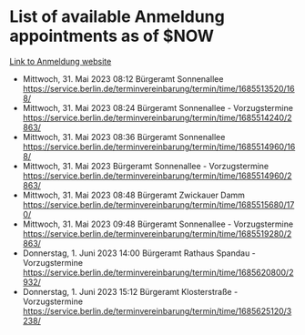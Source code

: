 # List of available Anmeldung appointments as of $NOW
[Link to Anmeldung website](https://service.berlin.de/terminvereinbarung/termin/tag.php?termin=1&anliegen[]=120686&dienstleisterlist=122210,122217,327316,122219,327312,122227,327314,122231,327346,122243,327348,122254,122252,329742,122260,329745,122262,329748,122271,327278,122273,327274,122277,327276,330436,122280,327294,122282,327290,122284,327292,122291,327270,122285,327266,122286,327264,122296,327268,150230,329760,122297,327286,122294,327284,122312,329763,122314,329775,122304,327330,122311,327334,122309,327332,317869,122281,327352,122279,329772,122283,122276,327324,122274,327326,122267,329766,122246,327318,122251,327320,122257,327322,122208,327298,122226,327300&herkunft=http%3A%2F%2Fservice.berlin.de%2Fdienstleistung%2F120686%2F)
- Mittwoch, 31. Mai 2023 08:12 Bürgeramt Sonnenallee https://service.berlin.de/terminvereinbarung/termin/time/1685513520/168/
- Mittwoch, 31. Mai 2023 08:24 Bürgeramt Sonnenallee - Vorzugstermine https://service.berlin.de/terminvereinbarung/termin/time/1685514240/2863/
- Mittwoch, 31. Mai 2023 08:36 Bürgeramt Sonnenallee https://service.berlin.de/terminvereinbarung/termin/time/1685514960/168/
- Mittwoch, 31. Mai 2023  Bürgeramt Sonnenallee - Vorzugstermine https://service.berlin.de/terminvereinbarung/termin/time/1685514960/2863/
- Mittwoch, 31. Mai 2023 08:48 Bürgeramt Zwickauer Damm https://service.berlin.de/terminvereinbarung/termin/time/1685515680/170/
- Mittwoch, 31. Mai 2023 09:48 Bürgeramt Sonnenallee - Vorzugstermine https://service.berlin.de/terminvereinbarung/termin/time/1685519280/2863/
- Donnerstag, 1. Juni 2023 14:00 Bürgeramt Rathaus Spandau - Vorzugstermine https://service.berlin.de/terminvereinbarung/termin/time/1685620800/2932/
- Donnerstag, 1. Juni 2023 15:12 Bürgeramt Klosterstraße - Vorzugstermine https://service.berlin.de/terminvereinbarung/termin/time/1685625120/3238/
